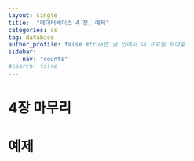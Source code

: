 ```yaml
---
layout: single
title:  "데이터베이스 4 장, 예제"
categories: cs
tag: database
author_profile: false #true면 글 안에서 내 프로필 보여줌
sidebar:
    nav: "counts"
#search: false
---
```


# 4장 마무리

# 예제

